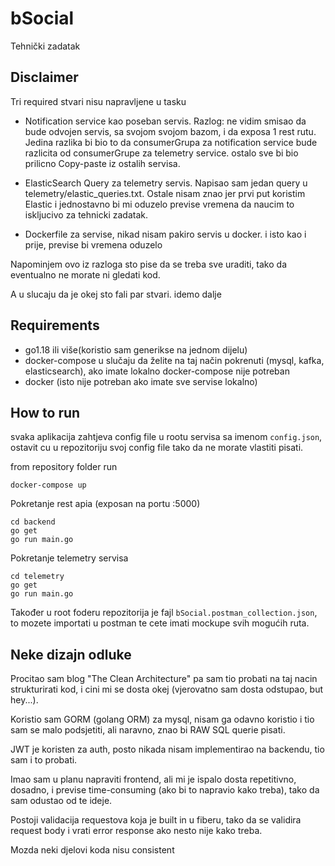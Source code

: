 # bSocial

Tehnički zadatak

## Disclaimer

Tri required stvari nisu napravljene u tasku

- Notification service kao poseban servis. Razlog: ne vidim smisao da bude odvojen servis, sa svojom svojom bazom, i da exposa 1 rest rutu. Jedina razlika bi bio to da consumerGrupa za notification service bude razlicita od consumerGrupe za telemetry service. ostalo sve bi bio prilicno Copy-paste iz ostalih servisa.

- ElasticSearch Query za telemetry servis. Napisao sam jedan query u telemetry/elastic_queries.txt. Ostale nisam znao jer prvi put koristim Elastic i jednostavno bi mi oduzelo previse vremena da naucim to iskljucivo za tehnicki zadatak.

- Dockerfile za servise, nikad nisam pakiro servis u docker. i isto kao i prije, previse bi vremena oduzelo

Napominjem ovo iz razloga sto pise da se treba sve uraditi, tako da eventualno ne morate ni gledati kod.

A u slucaju da je okej sto fali par stvari. idemo dalje

## Requirements

- go1.18 ili više(koristio sam generikse na jednom dijelu)
- docker-compose u slučaju da želite na taj način pokrenuti (mysql, kafka, elasticsearch), ako imate lokalno docker-compose nije potreban
- docker (isto nije potreban ako imate sve servise lokalno)

## How to run

svaka aplikacija zahtjeva config file u rootu servisa sa imenom `config.json`, ostavit cu u repozitoriju svoj config file tako da ne morate vlastiti pisati.

from repository folder run

```
docker-compose up
```

Pokretanje rest apia (exposan na portu :5000)

```
cd backend
go get
go run main.go
```

Pokretanje telemetry servisa

```
cd telemetry
go get
go run main.go
```

Također u root foderu repozitorija je fajl `bSocial.postman_collection.json`, to mozete importati u postman te cete imati mockupe svih mogućih ruta.

## Neke dizajn odluke

Procitao sam blog "The Clean Architecture" pa sam tio probati na taj nacin strukturirati kod, i cini mi se dosta okej (vjerovatno sam dosta odstupao, but hey...).

Koristio sam GORM (golang ORM) za mysql, nisam ga odavno koristio i tio sam se malo podsjetiti, ali naravno, znao bi RAW SQL querie pisati.

JWT je koristen za auth, posto nikada nisam implementirao na backendu, tio sam i to probati.

Imao sam u planu napraviti frontend, ali mi je ispalo dosta repetitivno, dosadno, i previse time-consuming (ako bi to napravio kako treba), tako da sam odustao od te ideje.

Postoji validacija requestova koja je built in u fiberu, tako da se validira request body i vrati error response ako nesto nije kako treba.

Mozda neki djelovi koda nisu consistent
